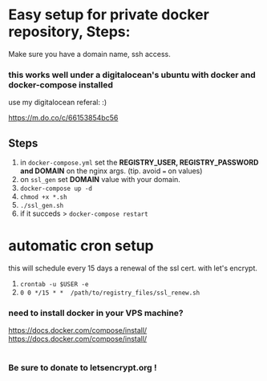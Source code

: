 # Easy setup for private docker repository, Steps:
Make sure you have a domain name, ssh access.


### this works well under a digitalocean's ubuntu with docker and docker-compose installed
use my digitalocean referal: :) 

https://m.do.co/c/66153854bc56


## Steps

1. in `docker-compose.yml` set the **REGISTRY_USER, REGISTRY_PASSWORD and DOMAIN** on the nginx args. (tip. avoid `=` on values)
2. on `ssl_gen` set **DOMAIN** value with your domain.
2. `docker-compose up -d`
3. `chmod +x *.sh`
4. `./ssl_gen.sh`  
4. if it succeds > `docker-compose restart`


# automatic cron setup
this will schedule every 15 days a renewal of the ssl cert. with let's encrypt.
1. `crontab -u $USER -e`
2. `0 0 */15 * *  /path/to/registry_files/ssl_renew.sh`

### need to install docker in your VPS machine?
https://docs.docker.com/compose/install/
https://docs.docker.com/compose/install/

#
### Be sure to donate to **letsencrypt.org** !


